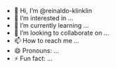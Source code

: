 - 👋 Hi, I’m @reinaldo-klinklin
- 👀 I’m interested in ...
- 🌱 I’m currently learning ...
- 💞️ I’m looking to collaborate on ...
- 📫 How to reach me ...
- 😄 Pronouns: ...
- ⚡ Fun fact: ...

<!---
reinaldo-klinklin/reinaldo-klinklin is a ✨ special ✨ repository because its `README.md` (this file) appears on your GitHub profile.
You can click the Preview link to take a look at your changes.
--->
